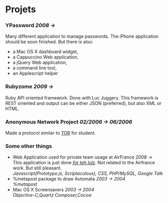# Projets

### YPassword _2008 &rarr;_

Many different application to manage passwords. The iPhone application should be soon finished.
But there is also: 

- a Mac OS X dashboard widget, 
- a Cappuccino Web application,
- a jQuery Web application,
- a command line tool,
- an Applescript helper

### Rubyzome _2009 &rarr;_

Ruby API oriented framework.
Done with Luc Juggery.
This framework is REST oriented and output can be either JSON (preferred), but also XML or HTML.

### Anonymous Network Project _02/2006 &rarr; 06/2006_

Made a protocol similar to [TOR](http://www.torproject.org) for student.

### Some other things

- Web Application used for private team usage at AirFrance _2008 &rarr;_  
  This application is just done _[for teh lulz](http://cdn1.knowyourmeme.com/i/25244/original/lulz2.jpg?1257402975)_. 
  Not related to the Airfrance work. But still pleasant.  
  _Javascript(Prototype.js, Scriptaculous), CSS, PHP/MySQL, Google Talk_
- %metapost package to draw Automata _2003 &rarr; 2004_  
  _%metapost_
- Mac OS X Screensavers _2003 &rarr; 2004_  
  _Objective-C,Quartz Composer,Cocoa_
